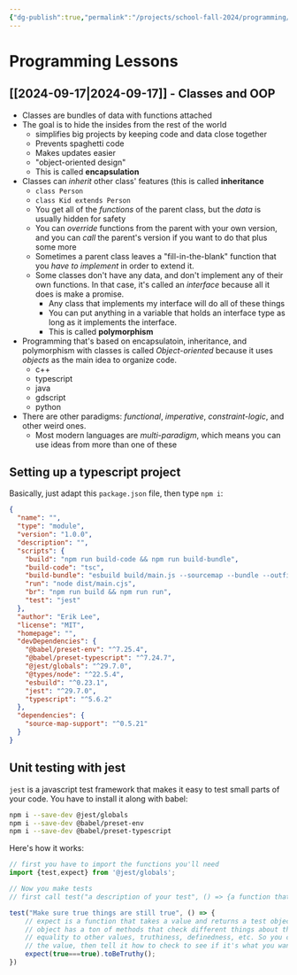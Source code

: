 ```yaml
---
{"dg-publish":true,"permalink":"/projects/school-fall-2024/programming/lessons/programming-lessons/","tags":["gardenEntry"]}
---
```




# Programming Lessons

## [[2024-09-17\|2024-09-17]] - Classes and OOP

- Classes are bundles of data with functions attached
- The goal is to hide the insides from the rest of the world
    - simplifies big projects by keeping code and data close together
    - Prevents spaghetti code
    - Makes updates easier
    - "object-oriented design"
    - This is called **encapsulation**
- Classes can *inherit* other class' features (this is called **inheritance**
    - `class Person`
    - `class Kid extends Person`
    - You get all of the *functions* of the parent class, but the *data* is usually hidden for safety
    - You can *override* functions from the parent with your own version, and you can *call* the parent's version if you want to do that plus some more
    - Sometimes a parent class leaves a "fill-in-the-blank" function that you *have to implement* in order to extend it.
    - Some classes don't have any data, and don't implement any of their own functions. In that case, it's called an *interface* because all it does is make a promise.
        - Any class that implements my interface will do all of these things
        - You can put anything in a variable that holds an interface type as long as it implements the interface. 
        - This is called **polymorphism**
- Programming that's based on encapsulatoin, inheritance, and polymorphism with classes is called *Object-oriented* because it uses *objects* as the main idea to organize code.
    - c++
    - typescript
    - java
    - gdscript
    - python
- There are other paradigms: *functional*, *imperative*, *constraint-logic*, and other weird ones.
    - Most modern languages are *multi-paradigm*, which means you can use ideas from more than one of these


## Setting up a typescript project

Basically, just adapt this `package.json` file, then type `npm i`:

```json
{
  "name": "",
  "type": "module",
  "version": "1.0.0",
  "description": "",
  "scripts": {
    "build": "npm run build-code && npm run build-bundle",
    "build-code": "tsc",
    "build-bundle": "esbuild build/main.js --sourcemap --bundle --outfile=dist/main.cjs --platform=node --format=cjs",
    "run": "node dist/main.cjs",
    "br": "npm run build && npm run run",
    "test": "jest"
  },
  "author": "Erik Lee",
  "license": "MIT",
  "homepage": "",
  "devDependencies": {
    "@babel/preset-env": "^7.25.4",
    "@babel/preset-typescript": "^7.24.7",
    "@jest/globals": "^29.7.0",
    "@types/node": "^22.5.4",
    "esbuild": "^0.23.1",
    "jest": "^29.7.0",
    "typescript": "^5.6.2"
  },
  "dependencies": {
    "source-map-support": "^0.5.21"
  }
}
```

## Unit testing with jest

`jest` is a javascript test framework that makes it easy to test small parts of your code. You have to install it along with babel:

```bash
npm i --save-dev @jest/globals
npm i --save-dev @babel/preset-env
npm i --save-dev @babel/preset-typescript
```


Here's how it works:

```typescript
// first you have to import the functions you'll need
import {test,expect} from '@jest/globals';

// Now you make tests
// first call test("a description of your test", () => {a function that does the testing})

test("Make sure true things are still true", () => {
    // expect is a function that takes a value and returns a test object. The test
    // object has a ton of methods that check different things about the value, like
    // equality to other values, truthiness, definedness, etc. So you call expect on 
    // the value, then tell it how to check to see if it's what you wanted.
    expect(true===true).toBeTruthy();
})
```

